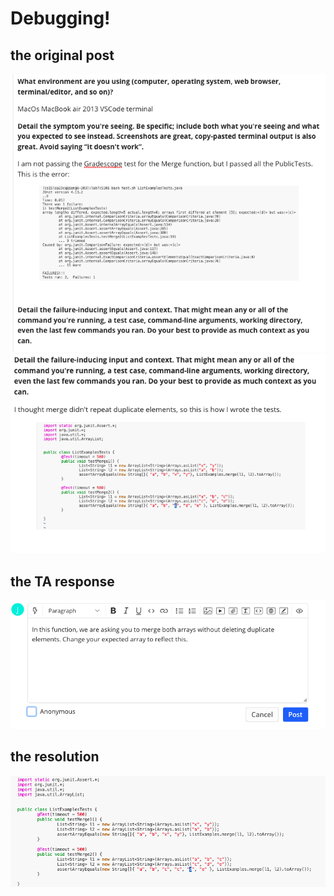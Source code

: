 # Debugging!
## the original post
![ogpost](images/post1.png)
![second half](images/post2.png)

## the TA response
![ta](images/ta.png)

## the resolution
![fixed](images/fixed.png)
